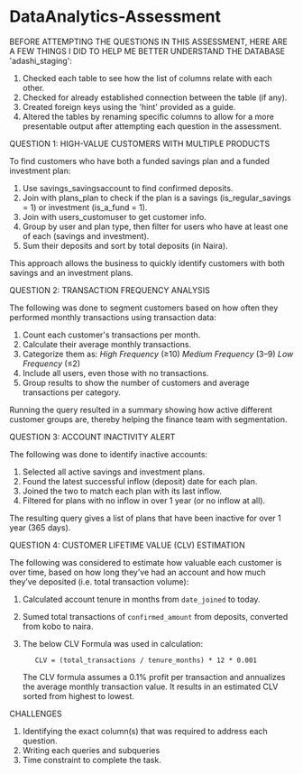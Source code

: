 # DataAnalytics-Assessment

BEFORE ATTEMPTING THE QUESTIONS IN THIS ASSESSMENT, HERE ARE A FEW THINGS I DID TO HELP ME BETTER UNDERSTAND THE DATABASE 'adashi_staging':
1. Checked each table to see how the list of columns relate with each other.
2. Checked for already established connection between the table (if any).
3. Created foreign keys using the 'hint' provided as a guide.
4. Altered the tables by renaming specific columns to allow for a more presentable output after attempting each question in the assessment.


QUESTION 1: HIGH-VALUE CUSTOMERS WITH MULTIPLE PRODUCTS 

To find customers who have both a funded savings plan and a funded investment plan:
1. Use savings_savingsaccount to find confirmed deposits.
2. Join with plans_plan to check if the plan is a savings (is_regular_savings = 1) or investment (is_a_fund = 1).
3. Join with users_customuser to get customer info.
4. Group by user and plan type, then filter for users who have at least one of each (savings and investment).
5. Sum their deposits and sort by total deposits (in Naira).

This approach allows the business to quickly identify customers with both savings and an
investment plans.


QUESTION 2: TRANSACTION FREQUENCY ANALYSIS

The following was done to segment customers based on how often they performed monthly transactions using transaction data:
1. Count each customer's transactions per month.
2. Calculate their average monthly transactions.
3. Categorize them as:
  *High Frequency* (≥10)
  *Medium Frequency* (3–9)
  *Low Frequency* (≤2)
4. Include all users, even those with no transactions.
5. Group results to show the number of customers and average transactions per category.

Running the query resulted in a summary showing how active different customer groups are, thereby helping the finance team with segmentation.

QUESTION 3: ACCOUNT INACTIVITY ALERT

The following was done to identify inactive accounts:
1. Selected all active savings and investment plans.
2. Found the latest successful inflow (deposit) date for each plan.
3. Joined the two to match each plan with its last inflow.
4. Filtered for plans with no inflow in over 1 year (or no inflow at all).

The resulting query gives a list of plans that have been inactive for over 1 year (365 days).



QUESTION 4: CUSTOMER LIFETIME VALUE (CLV) ESTIMATION

The following was considered to estimate how valuable each customer is over time, based on how long they’ve had an account and how much they’ve deposited (i.e. total transaction volume):
1. Calculated account tenure in months from `date_joined` to today.
2. Sumed total transactions of `confirmed_amount` from deposits, converted from kobo to naira.
3. The below CLV Formula was used in calculation:

          CLV = (total_transactions / tenure_months) * 12 * 0.001

   The CLV formula assumes a 0.1% profit per transaction and annualizes the average monthly transaction value. It results in an estimated CLV sorted from highest to lowest.


CHALLENGES

1. Identifying the exact column(s) that was required to address each question.
2. Writing each queries and subqueries
3. Time constraint to complete the task.
